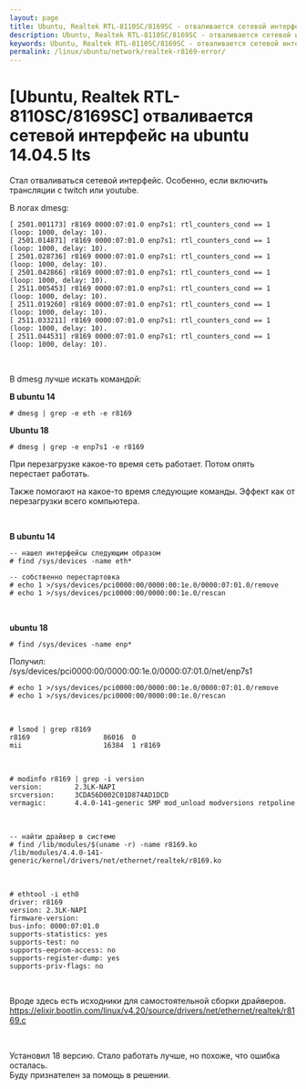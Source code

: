 ```yaml
---
layout: page
title: Ubuntu, Realtek RTL-8110SC/8169SC - отваливается сетевой интерфейс на ubuntu 14.04.5 lts
description: Ubuntu, Realtek RTL-8110SC/8169SC - отваливается сетевой интерфейс на ubuntu 14.04.5 lts
keywords: Ubuntu, Realtek RTL-8110SC/8169SC - отваливается сетевой интерфейс на ubuntu 14.04.5 lts
permalink: /linux/ubuntu/network/realtek-r8169-error/
---
```


# [Ubuntu, Realtek RTL-8110SC/8169SC] отваливается сетевой интерфейс на ubuntu 14.04.5 lts

Стал отваливаться сетевой интерфейс. Особенно, если включить трансляции с twitch или youtube.

В логах dmesg:

    [ 2501.001173] r8169 0000:07:01.0 enp7s1: rtl_counters_cond == 1 (loop: 1000, delay: 10).
    [ 2501.014871] r8169 0000:07:01.0 enp7s1: rtl_counters_cond == 1 (loop: 1000, delay: 10).
    [ 2501.028736] r8169 0000:07:01.0 enp7s1: rtl_counters_cond == 1 (loop: 1000, delay: 10).
    [ 2501.042866] r8169 0000:07:01.0 enp7s1: rtl_counters_cond == 1 (loop: 1000, delay: 10).
    [ 2511.005453] r8169 0000:07:01.0 enp7s1: rtl_counters_cond == 1 (loop: 1000, delay: 10).
    [ 2511.019260] r8169 0000:07:01.0 enp7s1: rtl_counters_cond == 1 (loop: 1000, delay: 10).
    [ 2511.033211] r8169 0000:07:01.0 enp7s1: rtl_counters_cond == 1 (loop: 1000, delay: 10).
    [ 2511.044531] r8169 0000:07:01.0 enp7s1: rtl_counters_cond == 1 (loop: 1000, delay: 10).

<br/>

В dmesg лучше искать командой:

**В ubuntu 14**

    # dmesg | grep -e eth -e r8169

**Ubuntu 18**

    # dmesg | grep -e enp7s1 -e r8169

При перезагрузке какое-то время сеть работает. Потом опять перестает работать.

Также помогают на какое-то время следующие команды. Эффект как от перезагрузки всего компьютера.

<br/>

**В ubuntu 14**

    -- нашел интерфейсы следующим образом
    # find /sys/devices -name eth*

    -- собственно перестартовка
    # echo 1 >/sys/devices/pci0000:00/0000:00:1e.0/0000:07:01.0/remove
    # echo 1 >/sys/devices/pci0000:00/0000:00:1e.0/rescan

<br/>

**ubuntu 18**

    # find /sys/devices -name enp*

Получил:  
/sys/devices/pci0000:00/0000:00:1e.0/0000:07:01.0/net/enp7s1

    # echo 1 >/sys/devices/pci0000:00/0000:00:1e.0/0000:07:01.0/remove
    # echo 1 >/sys/devices/pci0000:00/0000:00:1e.0/rescan

<br/>

    # lsmod | grep r8169
    r8169                  86016  0
    mii                    16384  1 r8169

<br/>

    # modinfo r8169 | grep -i version
    version:        2.3LK-NAPI
    srcversion:     3CDA56D002C01D874AD1DCD
    vermagic:       4.4.0-141-generic SMP mod_unload modversions retpoline

<br/>

    -- найти драйвер в системе
    # find /lib/modules/$(uname -r) -name r8169.ko
    /lib/modules/4.4.0-141-generic/kernel/drivers/net/ethernet/realtek/r8169.ko

<br/>

    # ethtool -i eth0
    driver: r8169
    version: 2.3LK-NAPI
    firmware-version:
    bus-info: 0000:07:01.0
    supports-statistics: yes
    supports-test: no
    supports-eeprom-access: no
    supports-register-dump: yes
    supports-priv-flags: no

<br/>

Вроде здесь есть исходники для самостоятельной сборки драйверов.  
https://elixir.bootlin.com/linux/v4.20/source/drivers/net/ethernet/realtek/r8169.c

<br/>

Установил 18 версию. Стало работать лучше, но похоже, что ошибка осталась.  
Буду признателен за помощь в решении.
